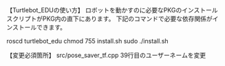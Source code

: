 【Turtlebot_EDUの使い方】
ロボットを動かすのに必要なPKGのインストールスクリプトがPKG内の直下にあります。
下記のコマンドで必要な依存関係がインストールできます。

roscd turtlebot_edu
chmod 755 install.sh
sudo ./install.sh

【変更必須箇所】
src/pose_saver_tf.cpp
39行目のユーザーネームを変更
